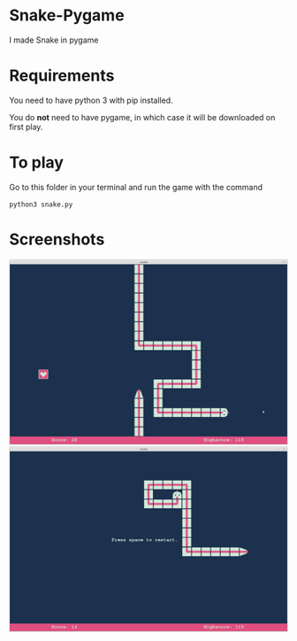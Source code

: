 # Snake-Pygame
I made Snake in pygame

# Requirements
You need to have python 3 with pip installed. 

You do **not** need to have pygame, in which case it will be downloaded on first play.

# To play
Go to this folder in your terminal and run the game with the command
```
python3 snake.py
```

# Screenshots
![screenshot1](https://raw.githubusercontent.com/kallekro/Snake-Pygame/master/screenshots/screenshot1.png)
![screenshot2](https://raw.githubusercontent.com/kallekro/Snake-Pygame/master/screenshots/screenshot2.png)
